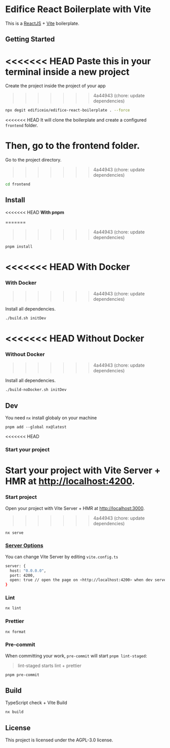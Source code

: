 # Edifice React Boilerplate with Vite

This is a [ReactJS](https://reactjs.org) + [Vite](https://vitejs.dev) boilerplate.

## Getting Started

<<<<<<< HEAD
Paste this in your terminal inside a new project
=======
Create the project inside the project of your app
>>>>>>> 4a44943 (chore: update dependencies)

```bash
npx degit edificeio/edifice-react-boilerplate . --force
```

<<<<<<< HEAD
It will clone the boilerplate and create a configured `frontend` folder.

Then, go to the frontend folder.
=======
Go to the project directory.
>>>>>>> 4a44943 (chore: update dependencies)

```bash
cd frontend
```

## Install

<<<<<<< HEAD
**With pnpm**

=======
>>>>>>> 4a44943 (chore: update dependencies)
```bash
pnpm install
```

<<<<<<< HEAD
**With Docker**
=======
### With Docker
>>>>>>> 4a44943 (chore: update dependencies)

Install all dependencies.

```bash
./build.sh initDev
```

<<<<<<< HEAD
**Without Docker**
=======
### Without Docker
>>>>>>> 4a44943 (chore: update dependencies)

Install all dependencies.

```bash
./build-noDocker.sh initDev
```

## Dev

You need `nx` install globaly on your machine

```
pnpm add --global nx@latest
```

<<<<<<< HEAD
### Start your project

Start your project with Vite Server + HMR at <http://localhost:4200>.
=======
### Start project

Open your project with Vite Server + HMR at <http://localhost:3000>.
>>>>>>> 4a44943 (chore: update dependencies)

```bash
nx serve
```

### [Server Options](https://vitejs.dev/config/server-options.html)

You can change Vite Server by editing `vite.config.ts`

```bash
server: {
  host: "0.0.0.0",
  port: 4200,
  open: true // open the page on <http://localhost:4200> when dev server starts.
}
```

### Lint

```bash
nx lint
```

### Prettier

```bash
nx format
```

### Pre-commit

When committing your work, `pre-commit` will start `pnpm lint-staged`:

> lint-staged starts lint + prettier

```bash
pnpm pre-commit
```

## Build

TypeScript check + Vite Build

```bash
nx build
```

## License

This project is licensed under the AGPL-3.0 license.
